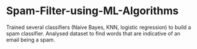 # Spam-Filter-using-ML-Algorithms
Trained several classifiers (Naive Bayes, KNN, logistic regression) to build a spam classifier. Analysed dataset to find words that are indicative of an email being a spam.
